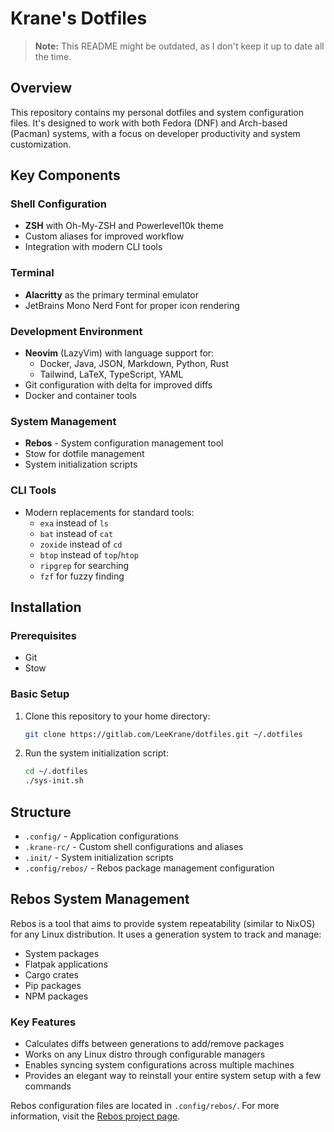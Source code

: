 # Krane's Dotfiles

> **Note:** This README might be outdated, as I don't keep it up to date all the time.

## Overview

This repository contains my personal dotfiles and system configuration files. It's designed to work with both Fedora (DNF) and Arch-based (Pacman) systems, with a focus on developer productivity and system customization.

## Key Components

### Shell Configuration
- **ZSH** with Oh-My-ZSH and Powerlevel10k theme
- Custom aliases for improved workflow
- Integration with modern CLI tools

### Terminal
- **Alacritty** as the primary terminal emulator
- JetBrains Mono Nerd Font for proper icon rendering

### Development Environment
- **Neovim** (LazyVim) with language support for:
  - Docker, Java, JSON, Markdown, Python, Rust
  - Tailwind, LaTeX, TypeScript, YAML
- Git configuration with delta for improved diffs
- Docker and container tools

### System Management
- **Rebos** - System configuration management tool
- Stow for dotfile management
- System initialization scripts

### CLI Tools
- Modern replacements for standard tools:
  - `exa` instead of `ls`
  - `bat` instead of `cat`
  - `zoxide` instead of `cd`
  - `btop` instead of `top`/`htop`
  - `ripgrep` for searching
  - `fzf` for fuzzy finding

## Installation

### Prerequisites
- Git
- Stow

### Basic Setup
1. Clone this repository to your home directory:
   ```bash
   git clone https://gitlab.com/LeeKrane/dotfiles.git ~/.dotfiles
   ```

2. Run the system initialization script:
   ```bash
   cd ~/.dotfiles
   ./sys-init.sh
   ```

## Structure

- `.config/` - Application configurations
- `.krane-rc/` - Custom shell configurations and aliases
- `.init/` - System initialization scripts
- `.config/rebos/` - Rebos package management configuration

## Rebos System Management

Rebos is a tool that aims to provide system repeatability (similar to NixOS) for any Linux distribution. It uses a generation system to track and manage:

- System packages
- Flatpak applications
- Cargo crates
- Pip packages
- NPM packages

### Key Features
- Calculates diffs between generations to add/remove packages
- Works on any Linux distro through configurable managers
- Enables syncing system configurations across multiple machines
- Provides an elegant way to reinstall your entire system setup with a few commands

Rebos configuration files are located in `.config/rebos/`. For more information, visit the [Rebos project page](https://gitlab.com/Oglo12/rebos).